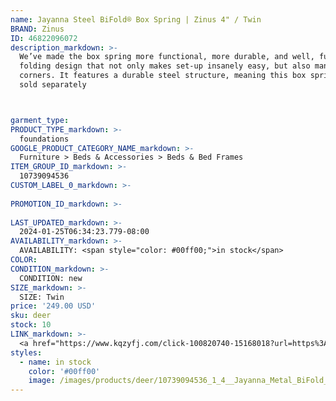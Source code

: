 ```yaml
---
name: Jayanna Steel BiFold® Box Spring | Zinus 4" / Twin
BRAND: Zinus
ID: 46822096072
description_markdown: >-
  We’ve made the box spring more functional, more durable, and well, fun! Our Jayanna BiFold Box Spring® features a   
  folding design that not only makes set-up insanely easy, but also maneuvers easily through tight hallways and 
  corners. It features a durable steel structure, meaning this box spring will be with you for the long haul. Bed frame 
  sold separately



garment_type:
PRODUCT_TYPE_markdown: >-
  foundations
GOOGLE_PRODUCT_CATEGORY_NAME_markdown: >-
  Furniture > Beds & Accessories > Beds & Bed Frames
ITEM_GROUP_ID_markdown: >-
  10739094536
CUSTOM_LABEL_0_markdown: >-
  
PROMOTION_ID_markdown: >-
  
LAST_UPDATED_markdown: >-
  2024-01-25T06:34:23.779-08:00
AVAILABILITY_markdown: >-
  AVAILABILITY: <span style="color: #00ff00;">in stock</span>
COLOR:
CONDITION_markdown: >-
  CONDITION: new
SIZE_markdown: >-
  SIZE: Twin
price: '249.00 USD'
sku: deer
stock: 10
LINK_markdown: >-
  <a href="https://www.kqzyfj.com/click-100820740-15168018?url=https%3A%2F%2Fwww.zinus.com%2Fproducts%2Fjayanna-steel-bifold-box-spring%3Fvariant%3D46822096072" target="_blank" style="display: inline-block; padding: 10px 20px; font-size: 16px; text-align: center; text-decoration: none; cursor: pointer; border: 1px solid #3498db; color: #3498db; background-color: #fff; border-radius: 5px; transition: background-color 0.3s;">Go to Product</a>
styles:
  - name: in stock
    color: '#00ff00'
    image: /images/products/deer/10739094536_1_4__Jayanna_Metal_BiFold_Box_Spring.webp
---
```

